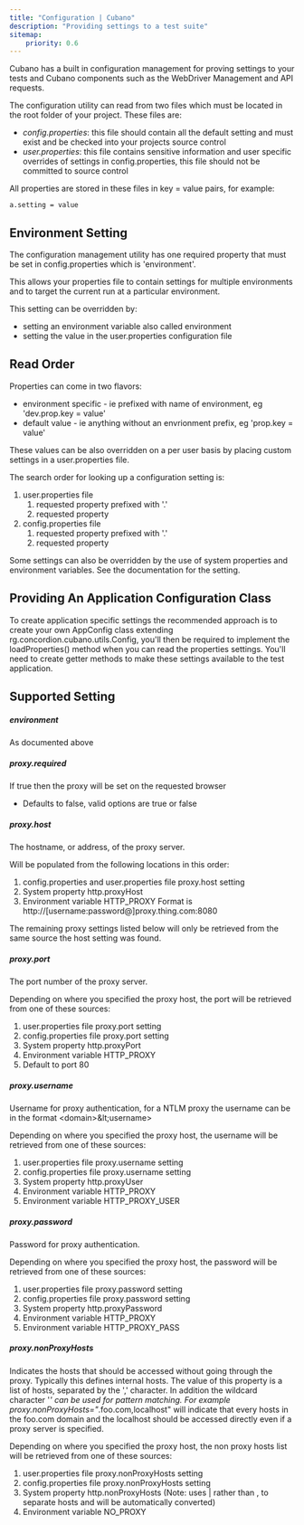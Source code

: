 ```yaml
---
title: "Configuration | Cubano"
description: "Providing settings to a test suite"
sitemap:
    priority: 0.6
---
```


Cubano has a built in configuration management for proving settings to your tests and Cubano components such as the WebDriver Management and API requests.

The configuration utility can read from two files which must be located in the root folder of your project.  These files are:

* *config.properties*: this file should contain all the default setting and must exist and be checked into your projects source control
* *user.properties*: this file contains sensitive information and user specific overrides of settings in config.properties, this file should not be committed to source control

All properties are stored in these files in key = value pairs, for example:

	a.setting = value
	
	
## Environment Setting

The configuration management utility has one required property that must be set in config.properties which is 'environment'.

This allows your properties file to contain settings for multiple environments and to target the current run at a particular environment.  

This setting can be overridden by:
* setting an environment variable also called environment
* setting the value in the user.properties configuration file


## Read Order
Properties can come in two flavors: 
* environment specific - ie prefixed with name of environment, eg 'dev.prop.key = value' 
* default value - ie anything without an envrionment prefix, eg 'prop.key = value'

These values can be also overridden on a per user basis by placing custom settings in a user.properties file.

The search order for looking up a configuration setting is:
1. user.properties file
    1. requested property prefixed with '<environment>.'
    1. requested property 
1. config.properties file
    1. requested property prefixed with '<environment>.'
    1. requested property 

Some settings can also be overridden by the use of system properties and environment variables.  See the documentation for the setting.

  
## Providing An Application Configuration Class

To create application specific settings the recommended approach is to create your own AppConfig class extending rg.concordion.cubano.utils.Config, you'll then be required to implement the loadProperties() method when you can read the properties settings.  You'll need to create getter methods to make these settings available to the test application. 

	
## Supported Setting

##### environment

As documented above

##### proxy.required

If true then the proxy will be set on the requested browser
* Defaults to false, valid options are true or false

##### proxy.host

The hostname, or address, of the proxy server.

Will be populated from the following locations in this order:
1. config.properties and user.properties file proxy.host setting
1. System property http.proxyHost
1. Environment variable HTTP_PROXY 
    Format is http://[username:password@]proxy.thing.com:8080

The remaining proxy settings listed below will only be retrieved from the same source the host setting was found.

##### proxy.port

The port number of the proxy server.

Depending on where you specified the proxy host, the port will be retrieved from one of these sources:
1. user.properties file proxy.port setting
1. config.properties file proxy.port setting 
1. System property http.proxyPort
1. Environment variable HTTP_PROXY 
1. Default to port 80

##### proxy.username

Username for proxy authentication, for a NTLM proxy the username can be in the format &lt;domain&gt;\&lt;username&gt;

Depending on where you specified the proxy host, the username will be retrieved from one of these sources:
1. user.properties file proxy.username setting
1. config.properties file proxy.username setting 
1. System property http.proxyUser
1. Environment variable HTTP_PROXY 
1. Environment variable HTTP_PROXY_USER

##### proxy.password

Password for proxy authentication.

Depending on where you specified the proxy host, the password will be retrieved from one of these sources:
1. user.properties file proxy.password setting
1. config.properties file proxy.password setting 
1. System property http.proxyPassword
1. Environment variable HTTP_PROXY 
1. Environment variable HTTP_PROXY_PASS

##### proxy.nonProxyHosts

Indicates the hosts that should be accessed without going through the proxy. Typically this defines internal hosts. The value of this property is a list of hosts, separated by the ',' character. In addition the wildcard character '*' can be used for pattern matching. For example proxy.nonProxyHosts="*.foo.com,localhost" will indicate that every hosts in the foo.com domain and the localhost should be accessed directly even if a proxy server is specified.

Depending on where you specified the proxy host, the non proxy hosts list will be retrieved from one of these sources:
1. user.properties file proxy.nonProxyHosts setting
1. config.properties file proxy.nonProxyHosts setting 
1. System property http.nonProxyHosts (Note: uses | rather than , to separate hosts and will be automatically converted) 
1. Environment variable NO_PROXY

 

